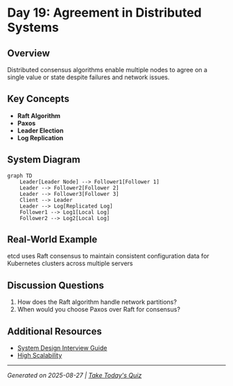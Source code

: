 # Day 19: Agreement in Distributed Systems

## Overview
Distributed consensus algorithms enable multiple nodes to agree on a single value or state despite failures and network issues.

## Key Concepts
- **Raft Algorithm**
- **Paxos**
- **Leader Election**
- **Log Replication**

## System Diagram
```mermaid
graph TD
    Leader[Leader Node] --> Follower1[Follower 1]
    Leader --> Follower2[Follower 2]
    Leader --> Follower3[Follower 3]
    Client --> Leader
    Leader --> Log[Replicated Log]
    Follower1 --> Log1[Local Log]
    Follower2 --> Log2[Local Log]
```

## Real-World Example
etcd uses Raft consensus to maintain consistent configuration data for Kubernetes clusters across multiple servers

## Discussion Questions
1. How does the Raft algorithm handle network partitions?
2. When would you choose Paxos over Raft for consensus?

## Additional Resources
- [System Design Interview Guide](https://github.com/donnemartin/system-design-primer)
- [High Scalability](http://highscalability.com/)

---
*Generated on 2025-08-27 | [Take Today's Quiz](../docs/quiz-2025-08-27.html)*
